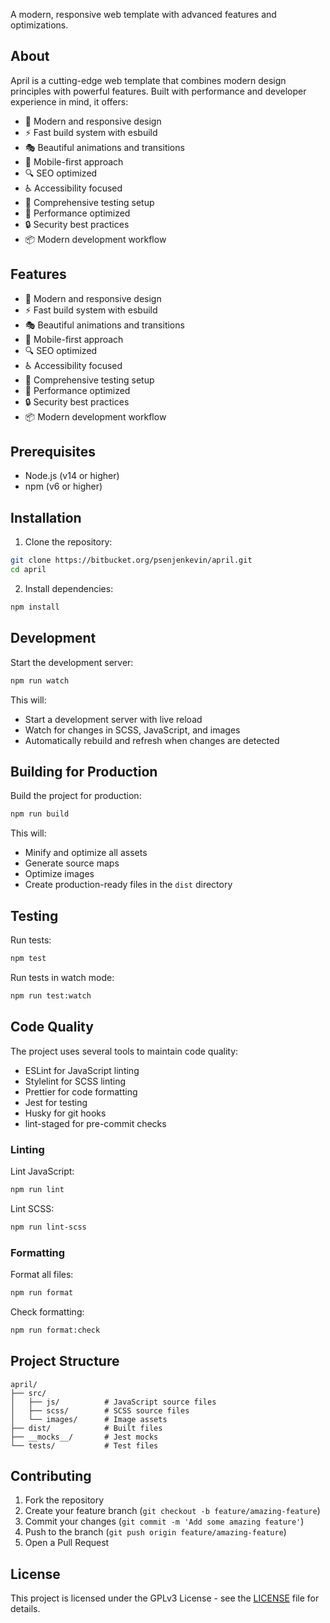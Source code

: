 A modern, responsive web template with advanced features and optimizations.

## About

April is a cutting-edge web template that combines modern design principles with powerful features. Built with performance and developer experience in mind, it offers:

- 🎨 Modern and responsive design
- ⚡ Fast build system with esbuild
- 🎭 Beautiful animations and transitions
- 📱 Mobile-first approach
- 🔍 SEO optimized
- ♿ Accessibility focused
- 🧪 Comprehensive testing setup
- 🎯 Performance optimized
- 🔒 Security best practices
- 📦 Modern development workflow

## Features

- 🎨 Modern and responsive design
- ⚡ Fast build system with esbuild
- 🎭 Beautiful animations and transitions
- 📱 Mobile-first approach
- 🔍 SEO optimized
- ♿ Accessibility focused
- 🧪 Comprehensive testing setup
- 🎯 Performance optimized
- 🔒 Security best practices
- 📦 Modern development workflow

## Prerequisites

- Node.js (v14 or higher)
- npm (v6 or higher)

## Installation

1. Clone the repository:
```bash
git clone https://bitbucket.org/psenjenkevin/april.git
cd april
```

2. Install dependencies:
```bash
npm install
```

## Development

Start the development server:
```bash
npm run watch
```

This will:
- Start a development server with live reload
- Watch for changes in SCSS, JavaScript, and images
- Automatically rebuild and refresh when changes are detected

## Building for Production

Build the project for production:
```bash
npm run build
```

This will:
- Minify and optimize all assets
- Generate source maps
- Optimize images
- Create production-ready files in the `dist` directory

## Testing

Run tests:
```bash
npm test
```

Run tests in watch mode:
```bash
npm run test:watch
```

## Code Quality

The project uses several tools to maintain code quality:

- ESLint for JavaScript linting
- Stylelint for SCSS linting
- Prettier for code formatting
- Jest for testing
- Husky for git hooks
- lint-staged for pre-commit checks

### Linting

Lint JavaScript:
```bash
npm run lint
```

Lint SCSS:
```bash
npm run lint-scss
```

### Formatting

Format all files:
```bash
npm run format
```

Check formatting:
```bash
npm run format:check
```

## Project Structure

```
april/
├── src/
│   ├── js/          # JavaScript source files
│   ├── scss/        # SCSS source files
│   └── images/      # Image assets
├── dist/            # Built files
├── __mocks__/       # Jest mocks
└── tests/           # Test files
```

## Contributing

1. Fork the repository
2. Create your feature branch (`git checkout -b feature/amazing-feature`)
3. Commit your changes (`git commit -m 'Add some amazing feature'`)
4. Push to the branch (`git push origin feature/amazing-feature`)
5. Open a Pull Request

## License

This project is licensed under the GPLv3 License - see the [LICENSE](LICENSE) file for details. 
